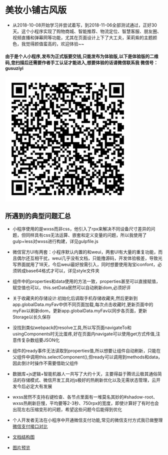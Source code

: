 # 美妆小铺古风版

-  从2018-10-08开始学习并尝试着写，到2018-11-06全部测试通过，正好30天。这个小程序实现了购物商城、智能推荐、物流定位、智慧客服、朋友圈、视频直播和弹幕网等功能，尤其在页面设计上下了大工夫，茉莉紫的主题颜色，我觉得颜值蛮高的，欢迎体验~~

#### 由于是个人小程序,发布为正式版要交钱,只能发布为体验版,以下是体验版的二维码,您扫描后还需要作者手工认证才能进入,想要体验的话请微信联系我 微信号：gusuziyi 
<img src="美妆小铺体验码.jpg" width="400" height="400" align=center />


## 所遇到的典型问题汇总

- 小程序使用的是wxss而非css，他引入了rpx来解决不同设备尺寸差异的问题，但同样具有css无法运算、嵌套和定义变量的问题，所以我使用了gulp+less对wxss进行构建，详见gulpfile.js

- 微信官方UI有两套：小程序默认内置的和weui，两套UI有大量的重复功能，而且偶尔还互相干扰，weui几乎没有文档，只能撸源码，开发体验极差，导致光写界面就用了18天，今后weui最好按需引入，同时想要使用淘宝iconfont，必须转成base64格式才可以，详见style文件夹

- 组件中的properties和data使用的方法一致，properties甚至可以直接赋值，赋空值也可以，this.setData居然可以自动刷新dom,必须好评

- 关于收藏夹的存储设计:初始化后调取手机存储收藏夹,然后更新到app.globalData.myFav中供不同页面加载,每次点击收藏时,更新页面中的myFav以刷新dom，更新app.globalData.myFav以同步各页面，更新Storage以长久保存

- 没找到类似webpack的resolve工具,所以写页面navigateTo和usingComponents时无比蛋疼,好在页面内navigate可以使用get方式传值,注意传复杂数组要JSON化

- 组件的ready事件无法读取到properties值,所以想要让组件自动刷新，只能在父组件中调用this.selectComponent(),但ready可以调用到methods和data，因此倒计时操作不需要借助父组件

- 数据库+js逻辑+智能机器人一共写了大约十天，主要得益于腾讯云极其通俗简洁的存储模式、微信开发工具对js极好的热刷新优化以及无需状态管理，云开发今后必定大有发展

- wxss居然不支持右键检查、各节点里面有一堆莫名其妙的#shadow-root、wxss热刷新巨慢，平均要等2-3秒、750rpx的宽度，即使计算好了有时也会出现左右压缩变形的问题，希望这些问题今后能得到优化

- 个人开发者无法在小程序中开通微信支付功能,常见的微信支付方式我已做整理 [微信支付接口对比](微信支付接口对比.xlsx)

- [文档结构图](文档结构.md)  

- [图片预览](https://gusuziyi.github.io/ancientBeauty/)

